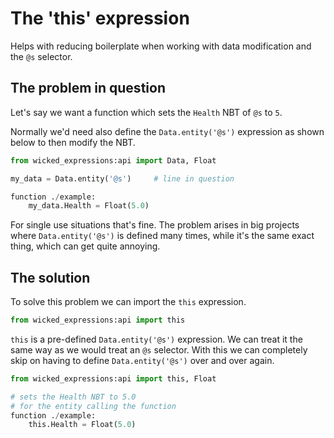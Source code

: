 # The 'this' expression

Helps with reducing boilerplate when working with data modification and the `@s` selector.


## The problem in question

Let's say we want a function which sets the `Health` NBT of `@s` to `5`.

Normally we'd need also define the `Data.entity('@s')` expression as shown below to then modify the NBT.

```py
from wicked_expressions:api import Data, Float

my_data = Data.entity('@s')     # line in question

function ./example:
    my_data.Health = Float(5.0)
```

For single use situations that's fine. The problem arises in big projects where `Data.entity('@s')` is defined many times, while it's the same exact thing, which can get quite annoying.


## The solution

To solve this problem we can import the `this` expression.

```py
from wicked_expressions:api import this
```

`this` is a pre-defined `Data.entity('@s')` expression. We can treat it the same way as we would treat an `@s` selector. With this we can completely skip on having to define `Data.entity('@s')` over and over again.

```py
from wicked_expressions:api import this, Float

# sets the Health NBT to 5.0
# for the entity calling the function 
function ./example:
    this.Health = Float(5.0)
```